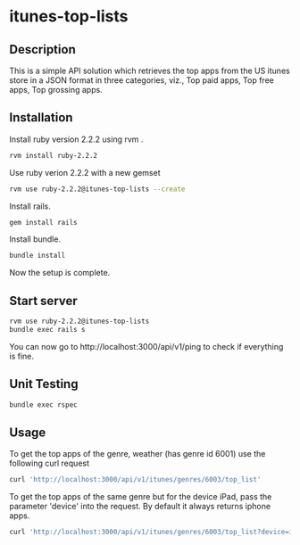 # itunes-top-lists

Description
-------------
This is a simple API solution which retrieves the top apps from the US itunes store in a JSON format in three categories, viz., Top paid apps, Top free apps, Top grossing apps.

Installation
------------

Install ruby version 2.2.2 using rvm .
```sh
rvm install ruby-2.2.2
```
Use ruby verion 2.2.2 with a new gemset
```sh
rvm use ruby-2.2.2@itunes-top-lists --create
```
Install rails.
```sh
gem install rails
```
Install bundle.
```sh
bundle install
```
Now the setup is complete.

Start server
------------
```sh
rvm use ruby-2.2.2@itunes-top-lists
bundle exec rails s
```
You can now go to http://localhost:3000/api/v1/ping to check if everything is fine.

Unit Testing
------------

```sh
bundle exec rspec
```

Usage
--------------
To get the top apps of the genre, weather (has genre id 6001) use the following curl request
```sh
curl 'http://localhost:3000/api/v1/itunes/genres/6003/top_list'
```

To get the top apps of the same genre but for the device iPad, pass the parameter 'device' into the request. By default it always returns iphone apps.
```sh
curl 'http://localhost:3000/api/v1/itunes/genres/6003/top_list?device=ipad'
```